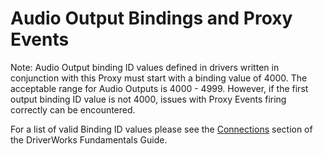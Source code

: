 
# Audio Output Bindings and Proxy Events

Note: Audio Output binding ID values defined in drivers written in conjunction with this Proxy must start with a binding value of 4000. The acceptable range for Audio Outputs is 4000 - 4999. However, if the first output binding ID value is not 4000, issues with Proxy Events firing correctly can be encountered.

For a list of valid Binding ID values please see the [Connections][1] section of the DriverWorks Fundamentals Guide.

 

[1]:	https://control4.github.io/docs-driverworks-fundamentals/#connections